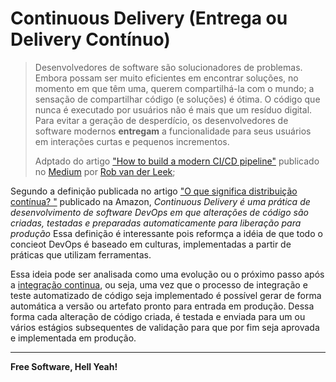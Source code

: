 # Continuous Delivery (Entrega ou Delivery Contínuo)

> Desenvolvedores de software são solucionadores de problemas. Embora possam ser muito eficientes em encontrar soluções, no momento em que têm uma, querem compartilhá-la com o mundo; a sensação de compartilhar código (e soluções) é ótima. O código que nunca é executado por usuários não é mais que um resíduo digital. Para evitar a geração de desperdício, os desenvolvedores de software modernos **entregam** a funcionalidade para seus usuários em interações curtas e pequenos incrementos.
>
> Adptado do artigo ["How to build a modern CI/CD pipeline"](https://medium.com/bettercode/how-to-build-a-modern-ci-cd-pipeline-5faa01891a5b) publicado no [Medium](https://medium.com) por [Rob van der Leek](https://medium.com/@robvanderleek?source=post_header_lockup);


Segundo a definição publicada no artigo ["O que significa distribuição contínua?
"](https://aws.amazon.com/devops/continuous-delivery/) publicado na Amazon, *Continuous Delivery é uma prática de desenvolvimento de software DevOps em que alterações de código são criadas, testadas e preparadas automaticamente para liberação para produção* Essa definição é interessante pois reformça a idéia de que todo o concieot DevOps é baseado em culturas, implementadas a partir de práticas que utilizam ferramentas.

Essa ideia pode ser analisada como uma evolução ou o próximo passo após a [integração continua](https://github.com/fiapsecdevops/classroom/blob/master/content/1conceitos/ci.md), ou seja, uma vez que o processo de integração e teste automatizado de código seja implementado é possível gerar de forma automática a versão ou artefato pronto para entrada em produção. Dessa forma cada alteração de código criada, é testada e enviada para um ou vários estágios subsequentes de validação para que por fim seja aprovada e implementada em produção.

---

**Free Software, Hell Yeah!**
